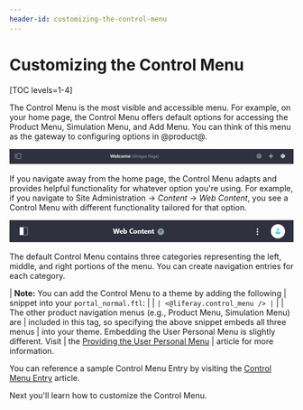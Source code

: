 ```yaml
---
header-id: customizing-the-control-menu
---
```


# Customizing the Control Menu

[TOC levels=1-4]

The Control Menu is the most visible and accessible menu. For example, on your
home page, the Control Menu offers default options for accessing the Product
Menu, Simulation Menu, and Add Menu. You can think of this menu as the gateway
to configuring options in @product@.

![Figure 1: The Control Menu has three configurable areas: left, right, and middle. It also displays the title and type of page that you are currently viewing.](../../../images/control-menu-home.png)

If you navigate away from the home page, the Control Menu adapts and provides
helpful functionality for whatever option you're using. For example, if you
navigate to Site Administration &rarr; *Content* &rarr; *Web Content*, you see
a Control Menu with different functionality tailored for that option.

![Figure 2: When switching your context to web content, the Control Menu adapts to provide helpful options for that area.](../../../images/control-menu-web-content.png)

The default Control Menu contains three categories representing the left,
middle, and right portions of the menu. You can create navigation entries for
each category.

| **Note:** You can add the Control Menu to a theme by adding the following
| snippet into your `portal_normal.ftl`:
| 
| ```
| <@liferay.control_menu />
| ```
| 
| The other product navigation menus (e.g., Product Menu, Simulation Menu) are
| included in this tag, so specifying the above snippet embeds all three menus
| into your theme. Embedding the User Personal Menu is slightly different. Visit
| the [Providing the User Personal Menu](/docs/7-2/customization/-/knowledge_base/c/providing-the-user-personal-menu)
| article for more information.

You can reference a sample Control Menu Entry by visiting the
[Control Menu Entry](/docs/7-2/reference/-/knowledge_base/r/control-menu-entry-template)
article.

Next you'll learn how to customize the Control Menu.
